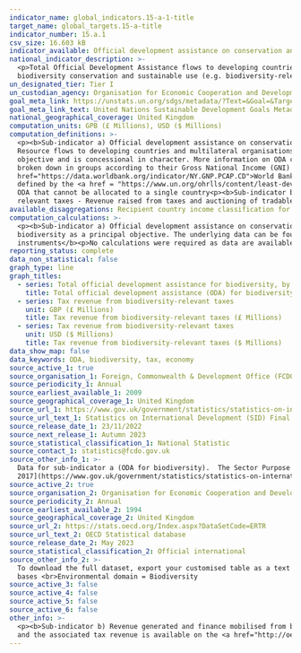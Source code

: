 ```yaml
---
indicator_name: global_indicators.15-a-1-title
target_name: global_targets.15-a-title
indicator_number: 15.a.1
csv_size: 16.603 kB
indicator_available: Official development assistance on conservation and sustainable use of biodiversity; and tax revenue from biodiversity-relevant economic instruments
national_indicator_description: >-
  <p>Total Official Development Assistance flows to developing countries quantify the public effort that donors provide to developing countries for biodiversity</p><p>Economic policy instruments can either generate revenue (e.g. biodiversity-relevant taxes) or mobilise finance directly for
  biodiversity conservation and sustainable use (e.g. biodiversity-relevant fees and charges, positive subsidies, PES and offsets) which is finance mobilised at domestic level.</p>
un_designated_tier: Tier I
un_custodian_agency: Organisation for Economic Cooperation and Development (OECD)
goal_meta_link: https://unstats.un.org/sdgs/metadata/?Text=&Goal=&Target=15.a
goal_meta_link_text: United Nations Sustainable Development Goals Metadata
national_geographical_coverage: United Kingdom
computation_units: GPB (£ Millions), USD ($ Millions)
computation_definitions: >-
  <p><b>Sub-indicator a) Official development assistance on conservation and sustainable use of biodiversity</b><p>This sub-indicator is represented by series option "Total official development assistance for biodiversity, by recipient countries". <p>Official Development Assistance (ODA) -
  Resource flows to developing countries and multilateral organisations provided by official agencies (e.g. the UK Government) or their executive agencies. Each transaction is administered for the promotion of the economic development and welfare of developing countries as its primary
  objective and is concessional in character. More information on ODA can be found on the <a href="http://www.oecd.org/development/financing-sustainable-development/development-finance-standards/officialdevelopmentassistancedefinitionandcoverage.htm">OECD website</a>. ODA recipients are
  broken down in groups according to their Gross National Income (GNI) per capita.<p>Country income classification - The Development Assistance Committee (DAC) list of countries eligible to receive ODA is based on Gross National Income per capita as published by the <a
  href="https://data.worldbank.org/indicator/NY.GNP.PCAP.CD">World Bank</a>. All low and middle income countries are included, with the exception of G8 members, EU members, and countries with a firm date for entry into the EU. The list also includes all Least Developed Countries (LDCs) as
  defined by the <a href = "https://www.un.org/ohrlls/content/least-developed-countries%20">United Nations (UN)</a>.<p>LDCs - Least Developed Countries<p>LMICs - Lower Middle Income Countries<p>UMICs - Upper Middle Income Countries<p>Other LICs - Other Low Income Countries<p>Unspecified -
  ODA that cannot be allocated to a single country<p><b>Sub-indicator b) Revenue generated and finance mobilised from biodiversity-relevant economic instruments</b><p>This sub-indicator is represented by series options "Tax revenue from biodiversity-relevant taxes". <p>Biodiversity-
  relevant taxes - Revenue raised from taxes and auctioning of tradable permits directed at biodiversity.</p>
available_disaggregations: Recipient country income classification for total official development assistance (ODA) for biodiversity .
computation_calculations: >-
  <p><b>Sub-indicator a) Official development assistance on conservation and sustainable use of biodiversity</b><p>Values given are the sum of all UK amount extended (gross) ODA in a target year that have a SectorPurposeCode (CRScode) = 41030. This code relates to ODA flows that have
  biodiversity as a principal objective. The underlying data can be found in the "Data underlying the SID publication" dataset available from the link in the Sources tab (Source 1) <p> <p><b>Sub-indicator b) Revenue generated and finance mobilised from biodiversity-relevant economic
  instruments</b><p>No calculations were required as data are available straight from the OECD database (Source 2). </p>
reporting_status: complete
data_non_statistical: false
graph_type: line
graph_titles:
  - series: Total official development assistance for biodiversity, by recipient countries
    title: Total official development assistance (ODA) for biodiversity (£ Millions)
  - series: Tax revenue from biodiversity-relevant taxes
    unit: GBP (£ Millions)
    title: Tax revenue from biodiversity-relevant taxes (£ Millions)
  - series: Tax revenue from biodiversity-relevant taxes
    unit: USD ($ Millions)
    title: Tax revenue from biodiversity-relevant taxes ($ Millions)
data_show_map: false
data_keywords: ODA, biodiversity, tax, economy
source_active_1: true
source_organisation_1: Foreign, Commonwealth & Development Office (FCDO)
source_periodicity_1: Annual
source_earliest_available_1: 2009
source_geographical_coverage_1: United Kingdom
source_url_1: https://www.gov.uk/government/statistics/statistics-on-international-development-final-uk-aid-spend-2021
source_url_text_1: Statistics on International Development (SID) Final UK Aid Spend 2021
source_release_date_1: 23/11/2022
source_next_release_1: Autumn 2023
source_statistical_classification_1: National Statistic
source_contact_1: statistics@fcdo.gov.uk
source_other_info_1: >-
  Data for sub-indicator a (ODA for biodiversity).  The Sector Purpose Code (CRS code) for biodiversity is 41030. Latest data obtained from table "Data underlying the SID publication". Previous data (2009 to 2016) is available from [Statistics on International Development
  2017](https://www.gov.uk/government/statistics/statistics-on-international-development-2017) in the Data underlying SID 2017 publication.
source_active_2: true
source_organisation_2: Organisation for Economic Cooperation and Development (OECD)
source_periodicity_2: Annual
source_earliest_available_2: 1994
source_geographical_coverage_2: United Kingdom
source_url_2: https://stats.oecd.org/Index.aspx?DataSetCode=ERTR
source_url_text_2: OECD Statistical database
source_release_date_2: May 2023
source_statistical_classification_2: Official international
source_other_info_2: >-
  To download the full dataset, export your customised table as a text file (csv) rather than an Excel file. <br><b>Selections under customise:</b> <br>Country = United Kingdom<br>Variable = 'Tax revenue, millions national currency' and 'Tax revenue, millions USD'<br>Category = All tax
  bases <br>Environmental domain = Biodiversity
source_active_3: false
source_active_4: false
source_active_5: false
source_active_6: false
other_info: >-
  <p><b>Sub-indicator b) Revenue generated and finance mobilised from biodiversity-relevant economic instruments</b><p> Other environmentally related tax revenue are available from the source, in addition to more units and details about the available dataset. Further information on taxes
  and the associated tax revenue is available on the <a href="http://oe.cd/pine"> OECD Policy Instruments for the Environment (PINE) database</a>.</p>  Data follows the UN specification for this indicator. This indicator has not been identified in collaboration with topic experts.
---
```


